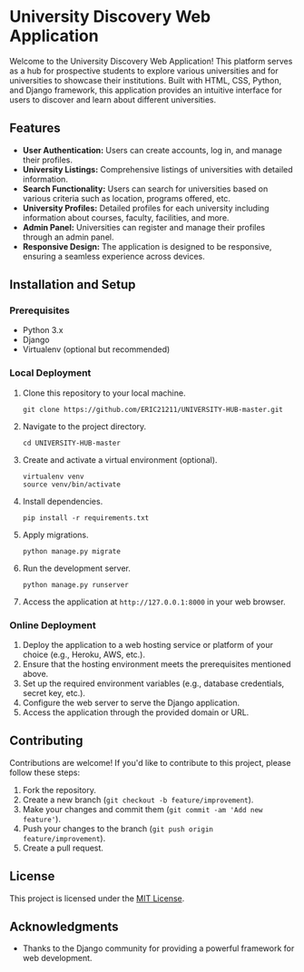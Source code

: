 
# University Discovery Web Application

Welcome to the University Discovery Web Application! This platform serves as a hub for prospective students to explore various universities and for universities to showcase their institutions. Built with HTML, CSS, Python, and Django framework, this application provides an intuitive interface for users to discover and learn about different universities.

## Features

- **User Authentication:** Users can create accounts, log in, and manage their profiles.
- **University Listings:** Comprehensive listings of universities with detailed information.
- **Search Functionality:** Users can search for universities based on various criteria such as location, programs offered, etc.
- **University Profiles:** Detailed profiles for each university including information about courses, faculty, facilities, and more.
- **Admin Panel:** Universities can register and manage their profiles through an admin panel.
- **Responsive Design:** The application is designed to be responsive, ensuring a seamless experience across devices.

## Installation and Setup

### Prerequisites
- Python 3.x
- Django
- Virtualenv (optional but recommended)

### Local Deployment
1. Clone this repository to your local machine.
   ```
   git clone https://github.com/ERIC21211/UNIVERSITY-HUB-master.git
   ```

2. Navigate to the project directory.
   ```
   cd UNIVERSITY-HUB-master
   ```

3. Create and activate a virtual environment (optional).
   ```
   virtualenv venv
   source venv/bin/activate
   ```

4. Install dependencies.
   ```
   pip install -r requirements.txt
   ```

5. Apply migrations.
   ```
   python manage.py migrate
   ```

6. Run the development server.
   ```
   python manage.py runserver
   ```

7. Access the application at `http://127.0.0.1:8000` in your web browser.

### Online Deployment
1. Deploy the application to a web hosting service or platform of your choice (e.g., Heroku, AWS, etc.).
2. Ensure that the hosting environment meets the prerequisites mentioned above.
3. Set up the required environment variables (e.g., database credentials, secret key, etc.).
4. Configure the web server to serve the Django application.
5. Access the application through the provided domain or URL.

## Contributing
Contributions are welcome! If you'd like to contribute to this project, please follow these steps:
1. Fork the repository.
2. Create a new branch (`git checkout -b feature/improvement`).
3. Make your changes and commit them (`git commit -am 'Add new feature'`).
4. Push your changes to the branch (`git push origin feature/improvement`).
5. Create a pull request.

## License
This project is licensed under the [MIT License](LICENSE).

## Acknowledgments
- Thanks to the Django community for providing a powerful framework for web development.

